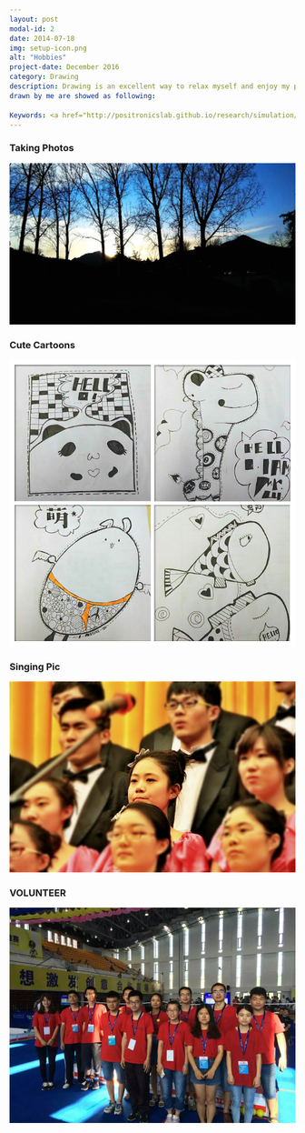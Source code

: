 ```yaml
---
layout: post
modal-id: 2
date: 2014-07-18
img: setup-icon.png
alt: "Hobbies"
project-date: December 2016
category: Drawing
description: Drawing is an excellent way to relax myself and enjoy my personal life! Some pictures
drawn by me are showed as following:

Keywords: <a href="http://positronicslab.github.io/research/simulation/">Jimi</a>, <a href="http://positronicslab.github.io/research/locomotion/">Illustor</a>
---
```


### Taking Photos
![taking-photo](img/Sunset-campus.jpg)

### Cute Cartoons
![cartoons](img/Pop.jpg)

### Singing Pic
![Singing](img/sing.jpg)

### VOLUNTEER
![volunteer](img/volunteer.jpg)
